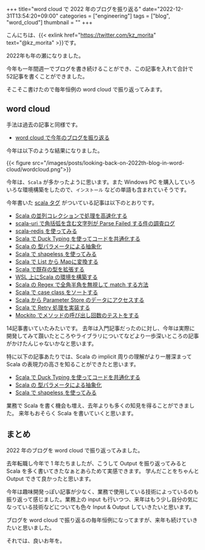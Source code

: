 +++
title="word cloud で 2022 年のブログを振り返る"
date="2022-12-31T13:54:20+09:00"
categories = ["engineering"]
tags = ["blog", "word_cloud"]
thumbnail = ""
+++

こんにちは、{{< exlink href="https://twitter.com/kz_morita" text="@kz_morita" >}}です。

2022年も年の瀬になりました。

今年も一年間週一でブログを書き続けることができ、この記事を入れて合計で52記事を書くことができました。

そこそこ書けたので毎年恒例の word cloud で振り返ってみます。

## word cloud

手法は過去の記事と同様です。

- [word cloud で今年のブログを振り返る](/posts/looking_back_on_2019th_blog_in_word_cloud)


今年は以下のような結果になりました。

{{< figure src="/images/posts/looking-back-on-2022th-blog-in-word-cloud/wordcloud.png">}}


今年は、`Scala` が多かったように思います。また Windows PC を購入していろいろな環境構築をしたので、`インストール` などの単語も含まれていそうです。

今年書いた [scala タグ](/tags/scala) がついている記事は以下のとおりです。

- [Scala の並列コレクションで処理を高速化する](/posts/scala-parallel-collections/)
- [scala-uri で角括弧を含む文字列が Parse Failed する件の調査ログ](/posts/scala-uri-parse-failed/)
- [scala-redis を使ってみる](/posts/intro-scala-redis/)
- [Scala で Duck Typing を使ってコードを共通化する](/posts/scala-duck-typing/)
- [Scala の 型パラメータによる抽象化](/posts/scala-type-parameter/)
- [Scala で shapeless を使ってみる](/posts/using-shapeless-for-generic-programming/)
- [Scala で List から Mapに変換する](/posts/scala-list-to-map/)
- [Scala で既存の型を拡張する](/posts/scala-extension-method/)
- [WSL 上にScala の環境を構築する](/posts/scala-in-wsl/)
- [Scala の Regex で全角半角を無視して match する方法](/posts/scala-regex/)
- [Scala で case class をソートする](/posts/scala-case-class-sorted/)
- [Scala から Parameter Store のデータにアクセスする](/posts/ssm-parameter-for-scala/)
- [Scala で Retry 処理を実装する](/posts/scala-retry/)
- [Mockito でメソッドの呼び出し回数のテストをする](/posts/mockito-test/)

14記事書いていたみたいです。
去年は入門記事だったのに対し、今年は実際に開発してみて躓いたところやライブラリについてなどより一歩深いところの記事がかけたんじゃないかなと思います。

特に以下の記事あたりでは、Scala の implicit 周りの理解がより一層深まって Scala の表現力の高さを知ることができたと思います。
- [Scala で Duck Typing を使ってコードを共通化する](/posts/scala-duck-typing/)
- [Scala の 型パラメータによる抽象化](/posts/scala-type-parameter/)
- [Scala で shapeless を使ってみる](/posts/using-shapeless-for-generic-programming/)


業務で Scala を書く機会も増え、去年よりも多くの知見を得ることができました。
来年もおそらく Scala を書いていくと思います。

## まとめ

2022 年のブログを word cloud で振り返ってみました。

去年転職し今年で 1 年たちましたが、こうして Output を振り返ってみると Scala を多く書いてきたなぁとあらためて実感できます。
学んだことをちゃんと Output できて良かったと思います。

今年は趣味開発っぽい記事が少なく、業務で使用している技術によっているのも振り返って感じました。業務上の input も行いつつ、来年はもう少し自分の気になっている技術などについても色々 Input & Output していきたいと思います。

ブログを word cloud で振り返るの毎年恒例になってますが、来年も続けていきたいと思いました。

それでは、良いお年を。


